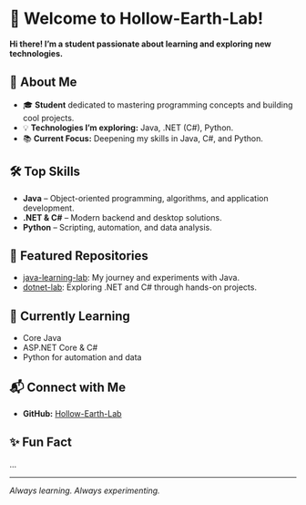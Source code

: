# 👋 Welcome to Hollow-Earth-Lab!

**Hi there! I’m a student passionate about learning and exploring new technologies.**

## 🚀 About Me
- 🎓 **Student** dedicated to mastering programming concepts and building cool projects.
- 💡 **Technologies I’m exploring:** Java, .NET (C#), Python.
- 📚 **Current Focus:** Deepening my skills in Java, C#, and Python.

## 🛠️ Top Skills
- **Java** – Object-oriented programming, algorithms, and application development.
- **.NET & C#** – Modern backend and desktop solutions.
- **Python** – Scripting, automation, and data analysis.

## 🌟 Featured Repositories
- [java-learning-lab](https://github.com/Hollow-Earth-Lab/java-learning-lab): My journey and experiments with Java.
- [dotnet-lab](https://github.com/Hollow-Earth-Lab/dotnet-lab): Exploring .NET and C# through hands-on projects.

## 🌱 Currently Learning
- Core Java
- ASP.NET Core & C#
- Python for automation and data

## 📬 Connect with Me
- **GitHub:** [Hollow-Earth-Lab](https://github.com/Hollow-Earth-Lab/)

## ✨ Fun Fact
...

---

_Always learning. Always experimenting._